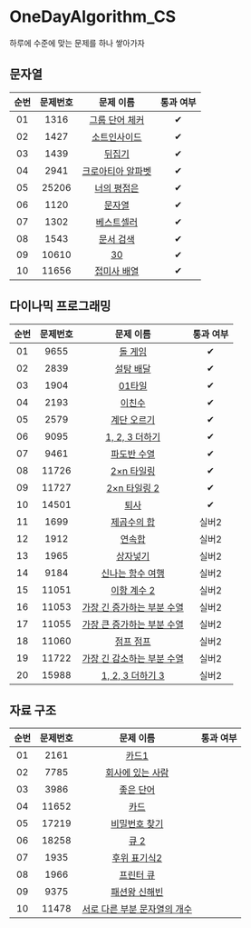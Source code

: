 # OneDayAlgorithm_CS
하루에 수준에 맞는 문제를 하나 쌓아가자

## 문자열
| 순번 | 문제번호 | 문제 이름 | 통과 여부 |
|:---:|:---:|:---:|:---:|
| 01 | 1316 | [그룹 단어 체커](https://www.acmicpc.net/problem/1316) | ✔ |
| 02 | 1427 | [소트인사이드](https://www.acmicpc.net/problem/1427) | ✔ |
| 03 | 1439 | [뒤집기](https://www.acmicpc.net/problem/1439) | ✔ |
| 04 | 2941 | [크로아티아 알파벳](https://www.acmicpc.net/problem/2941) | ✔ |
| 05 | 25206 | [너의 평점은](https://www.acmicpc.net/problem/25206) | ✔ |
| 06 | 1120 | [문자열](https://www.acmicpc.net/problem/1120) | ✔ |
| 07 | 1302 | [베스트셀러](https://www.acmicpc.net/problem/1302) | ✔ |
| 08 | 1543 | [문서 검색](https://www.acmicpc.net/problem/1543) | ✔ |
| 09 | 10610 | [30](https://www.acmicpc.net/problem/10610) | ✔ |
| 10 | 11656 | [접미사 배열](https://www.acmicpc.net/problem/11656) | ✔ |

## 다이나믹 프로그래밍
| 순번 | 문제번호 | 문제 이름 | 통과 여부 |
|:---:|:---:|:---:|:---:|
| 01 | 9655 | [돌 게임](https://www.acmicpc.net/problem/9655) | ✔ |
| 02 | 2839 | [설탕 배달](https://www.acmicpc.net/problem/2839) | ✔ |
| 03 | 1904 | [01타일](https://www.acmicpc.net/problem/1904) | ✔ |
| 04 | 2193 | [이친수](https://www.acmicpc.net/problem/2193) | ✔ |
| 05 | 2579 | [계단 오르기](https://www.acmicpc.net/problem/2579) | ✔ |
| 06 | 9095 | [1, 2, 3 더하기](https://www.acmicpc.net/problem/9095) | ✔ |
| 07 | 9461 | [파도반 수열](https://www.acmicpc.net/problem/9461) | ✔ |
| 08 | 11726 | [2×n 타일링](https://www.acmicpc.net/problem/11726) | ✔ |
| 09 | 11727 | [2×n 타일링 2](https://www.acmicpc.net/problem/11727) | ✔ |
| 10 | 14501 | [퇴사](https://www.acmicpc.net/problem/14501) | ✔ |
| 11 | 1699 | [제곱수의 합](https://www.acmicpc.net/problem/1699) | 실버2 |  |
| 12 | 1912 | [연속합](https://www.acmicpc.net/problem/1912) | 실버2 |  |
| 13 | 1965 | [상자넣기](https://www.acmicpc.net/problem/1699) | 실버2 |  |
| 14 | 9184 | [신나는 함수 여행](https://www.acmicpc.net/problem/9184) | 실버2 |  |
| 15 | 11051 | [이항 계수 2](https://www.acmicpc.net/problem/11051) | 실버2 |  |
| 16 | 11053 | [가장 긴 증가하는 부분 수열](https://www.acmicpc.net/problem/11053) | 실버2 |  |
| 17 | 11055 | [가장 큰 증가하는 부분 수열](https://www.acmicpc.net/problem/11055) | 실버2 |  |
| 18 | 11060 | [점프 점프](https://www.acmicpc.net/problem/11060) | 실버2 |  |
| 19 | 11722 | [가장 긴 감소하는 부분 수열](https://www.acmicpc.net/problem/11722) | 실버2 |  |
| 20 | 15988 | [	1, 2, 3 더하기 3](https://www.acmicpc.net/problem/15988) | 실버2 |  |


## 자료 구조
| 순번 | 문제번호 | 문제 이름 | 통과 여부 |
|:---:|:---:|:---:|:---:|
| 01 | 2161 | [카드1](https://www.acmicpc.net/problem/2161) | |
| 02 | 7785 | [회사에 있는 사람](https://www.acmicpc.net/problem/7785) | |
| 03 | 3986 | [좋은 단어](https://www.acmicpc.net/problem/3986) | |
| 04 | 11652 | [카드](https://www.acmicpc.net/problem/11652) | |
| 05 | 17219 | [비밀번호 찾기](https://www.acmicpc.net/problem/17219) | |
| 06 | 18258 | [큐 2](https://www.acmicpc.net/problem/18258) | |
| 07 | 1935 | [후위 표기식2](https://www.acmicpc.net/problem/1935) | |
| 08 | 1966 | [프린터 큐](https://www.acmicpc.net/problem/1966) | |
| 09 | 9375 | [패션왕 신해빈](https://www.acmicpc.net/problem/9375) | |
| 10 | 11478 | [서로 다른 부분 문자열의 개수](https://www.acmicpc.net/problem/11478) | |
